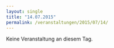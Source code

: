 ```yaml
---
layout: single
title: "14.07.2015"
permalink: /veranstaltungen/2015/07/14/
---
```


Keine Veranstaltung an diesem Tag.
